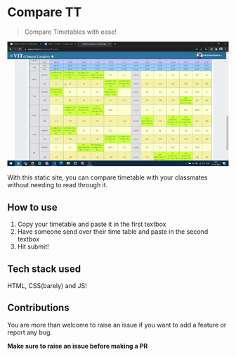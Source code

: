 # Compare TT

> Compare Timetables with ease!

![](assets\timetable.gif)

With this static site, you can compare timetable with your classmates without needing to read through it. 

## How to use

1. Copy your timetable and paste it in the first textbox
1. Have someone send over their time table and paste in the second textbox
1. Hit submit!

## Tech stack used

HTML, CSS(barely) and JS!

## Contributions

You are more than welcome to raise an issue if you want to add a feature or report any bug. 

**Make sure to raise an issue before making a PR**